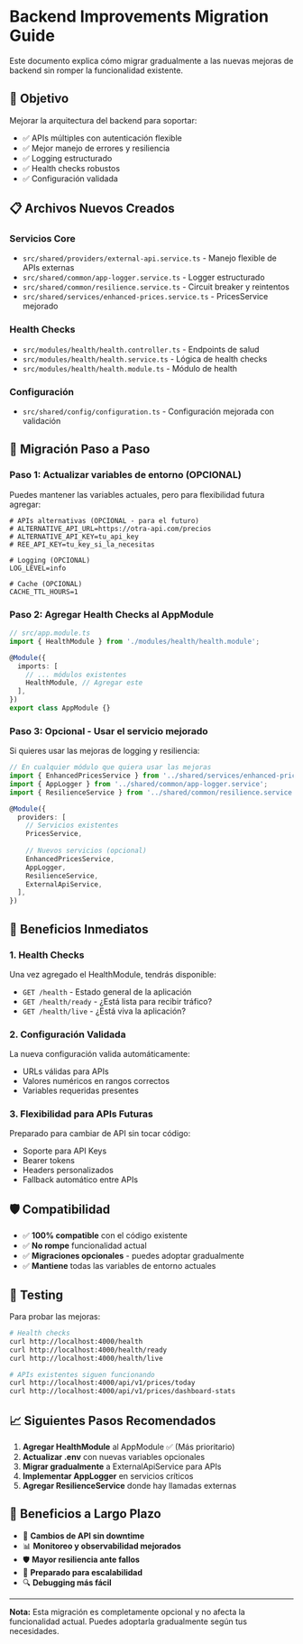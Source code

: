 # Backend Improvements Migration Guide

Este documento explica cómo migrar gradualmente a las nuevas mejoras de backend sin romper la funcionalidad existente.

## 🎯 Objetivo

Mejorar la arquitectura del backend para soportar:
- ✅ APIs múltiples con autenticación flexible
- ✅ Mejor manejo de errores y resiliencia
- ✅ Logging estructurado
- ✅ Health checks robustos
- ✅ Configuración validada

## 📋 Archivos Nuevos Creados

### Servicios Core
- `src/shared/providers/external-api.service.ts` - Manejo flexible de APIs externas
- `src/shared/common/app-logger.service.ts` - Logger estructurado 
- `src/shared/common/resilience.service.ts` - Circuit breaker y reintentos
- `src/shared/services/enhanced-prices.service.ts` - PricesService mejorado

### Health Checks
- `src/modules/health/health.controller.ts` - Endpoints de salud
- `src/modules/health/health.service.ts` - Lógica de health checks
- `src/modules/health/health.module.ts` - Módulo de health

### Configuración
- `src/shared/config/configuration.ts` - Configuración mejorada con validación

## 🔄 Migración Paso a Paso

### Paso 1: Actualizar variables de entorno (OPCIONAL)

Puedes mantener las variables actuales, pero para flexibilidad futura agregar:

```env
# APIs alternativas (OPCIONAL - para el futuro)
# ALTERNATIVE_API_URL=https://otra-api.com/precios
# ALTERNATIVE_API_KEY=tu_api_key
# REE_API_KEY=tu_key_si_la_necesitas

# Logging (OPCIONAL)
LOG_LEVEL=info

# Cache (OPCIONAL) 
CACHE_TTL_HOURS=1
```

### Paso 2: Agregar Health Checks al AppModule

```typescript
// src/app.module.ts
import { HealthModule } from './modules/health/health.module';

@Module({
  imports: [
    // ... módulos existentes
    HealthModule, // Agregar este
  ],
})
export class AppModule {}
```

### Paso 3: Opcional - Usar el servicio mejorado

Si quieres usar las mejoras de logging y resiliencia:

```typescript
// En cualquier módulo que quiera usar las mejoras
import { EnhancedPricesService } from '../shared/services/enhanced-prices.service';
import { AppLogger } from '../shared/common/app-logger.service';
import { ResilienceService } from '../shared/common/resilience.service';

@Module({
  providers: [
    // Servicios existentes
    PricesService, 
    
    // Nuevos servicios (opcional)
    EnhancedPricesService,
    AppLogger,
    ResilienceService,
    ExternalApiService,
  ],
})
```

## 🚀 Beneficios Inmediatos

### 1. Health Checks
Una vez agregado el HealthModule, tendrás disponible:

- `GET /health` - Estado general de la aplicación
- `GET /health/ready` - ¿Está lista para recibir tráfico?
- `GET /health/live` - ¿Está viva la aplicación?

### 2. Configuración Validada
La nueva configuración valida automáticamente:
- URLs válidas para APIs
- Valores numéricos en rangos correctos
- Variables requeridas presentes

### 3. Flexibilidad para APIs Futuras
Preparado para cambiar de API sin tocar código:
- Soporte para API Keys
- Bearer tokens
- Headers personalizados
- Fallback automático entre APIs

## 🛡️ Compatibilidad

- ✅ **100% compatible** con el código existente
- ✅ **No rompe** funcionalidad actual
- ✅ **Migraciones opcionales** - puedes adoptar gradualmente
- ✅ **Mantiene** todas las variables de entorno actuales

## 🔧 Testing

Para probar las mejoras:

```bash
# Health checks
curl http://localhost:4000/health
curl http://localhost:4000/health/ready
curl http://localhost:4000/health/live

# APIs existentes siguen funcionando
curl http://localhost:4000/api/v1/prices/today
curl http://localhost:4000/api/v1/prices/dashboard-stats
```

## 📈 Siguientes Pasos Recomendados

1. **Agregar HealthModule** al AppModule ✅ (Más prioritario)
2. **Actualizar .env** con nuevas variables opcionales
3. **Migrar gradualmente** a ExternalApiService para APIs
4. **Implementar AppLogger** en servicios críticos
5. **Agregar ResilienceService** donde hay llamadas externas

## 🎯 Beneficios a Largo Plazo

- 🔄 **Cambios de API sin downtime**
- 📊 **Monitoreo y observabilidad mejorados**
- 🛡️ **Mayor resiliencia ante fallos**
- 🚀 **Preparado para escalabilidad**
- 🔍 **Debugging más fácil**

---

**Nota:** Esta migración es completamente opcional y no afecta la funcionalidad actual. Puedes adoptarla gradualmente según tus necesidades.